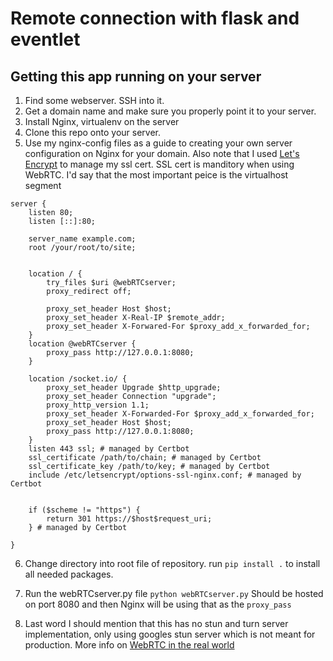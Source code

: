# Remote connection with flask and eventlet

## Getting this app running on your server

1. Find some webserver. SSH into it.
2. Get a domain name and make sure you properly point it to your server.
3. Install Nginx, virtualenv on the server
4. Clone this repo onto your server. 
5. Use my nginx-config files as a guide to creating your own server configuration on Nginx for your domain. Also note that I used [Let's Encrypt](https://letsencrypt.org/) to manage my ssl cert. SSL cert is manditory when using WebRTC. 
I'd say that the most important peice is the virtualhost segment
```
server {
	listen 80;
	listen [::]:80;

	server_name example.com;
	root /your/root/to/site;


	location / {
		try_files $uri @webRTCserver;
		proxy_redirect off;	

		proxy_set_header Host $host;
		proxy_set_header X-Real-IP $remote_addr;
		proxy_set_header X-Forwared-For $proxy_add_x_forwarded_for;
	}
	location @webRTCserver {
		proxy_pass http://127.0.0.1:8080;
	}
	
	location /socket.io/ {
		proxy_set_header Upgrade $http_upgrade;
		proxy_set_header Connection "upgrade";
		proxy_http_version 1.1;
		proxy_set_header X-Forwarded-For $proxy_add_x_forwarded_for;
		proxy_set_header Host $host;
		proxy_pass http://127.0.0.1:8080;
	}	
    listen 443 ssl; # managed by Certbot
    ssl_certificate /path/to/chain; # managed by Certbot
    ssl_certificate_key /path/to/key; # managed by Certbot
    include /etc/letsencrypt/options-ssl-nginx.conf; # managed by Certbot


    if ($scheme != "https") {
        return 301 https://$host$request_uri;
    } # managed by Certbot

}
```
6. Change directory into root file of repository. run `pip install .` to install all needed packages.
7. Run the webRTCserver.py file `python webRTCserver.py` Should be hosted on port 8080 and then Nginx will be using that as the `proxy_pass`

8. Last word I should mention that this has no stun and turn server implementation, only using googles stun server which is not meant for production. More info on [WebRTC in the real world](https://www.html5rocks.com/en/tutorials/webrtc/infrastructure/)
